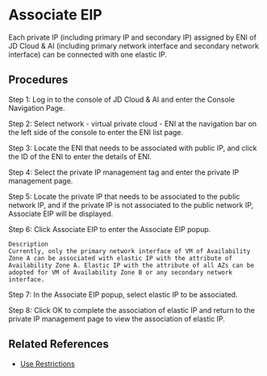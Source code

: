 # Associate EIP

Each private IP (including primary IP and secondary IP) assigned by ENI of JD Cloud & AI (including primary network interface and secondary network interface) can be connected with one elastic IP.

## Procedures
Step 1: Log in to the console of JD Cloud & AI and enter the Console Navigation Page.

Step 2: Select network - virtual private cloud - ENI at the navigation bar on the left side of the console to enter the ENI list page.

Step 3: Locate the ENI that needs to be associated with public IP, and click the ID of the ENI to enter the details of ENI.

Step 4: Select the private IP management tag and enter the private IP management page.

Step 5: Locate the private IP that needs to be associated to the public network IP, and if the private IP is not associated to the public network IP, Associate EIP will be displayed.

Step 6: Click Associate EIP to enter the Associate EIP popup.

	Description
	Currently, only the primary network interface of VM of Availability Zone A can be associated with elastic IP with the attribute of Availability Zone A. Elastic IP with the attribute of all AZs can be adopted for VM of Availability Zone B or any secondary network interface.

Step 7: In the Associate EIP popup, select elastic IP to be associated.

Step 8: Click OK to complete the association of elastic IP and return to the private IP management page to view the association of elastic IP.

## Related References

- [Use Restrictions](../../Introduction/Restrictions.md)

